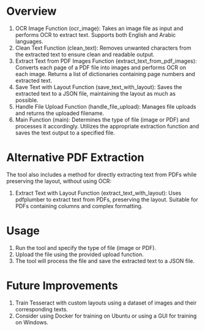 # Overview

1. OCR Image Function (ocr_image):
    Takes an image file as input and performs OCR to extract text.
    Supports both English and Arabic languages.
2. Clean Text Function (clean_text):
    Removes unwanted characters from the extracted text to ensure clean and readable output.
3. Extract Text from PDF Images Function (extract_text_from_pdf_images):
    Converts each page of a PDF file into images and performs OCR on each image.
    Returns a list of dictionaries containing page numbers and extracted text.
4. Save Text with Layout Function (save_text_with_layout):
    Saves the extracted text to a JSON file, maintaining the layout as much as possible.
5. Handle File Upload Function (handle_file_upload):
    Manages file uploads and returns the uploaded filename.
6. Main Function (main):
    Determines the type of file (image or PDF) and processes it accordingly.
    Utilizes the appropriate extraction function and saves the text output to a specified file.

# Alternative PDF Extraction
The tool also includes a method for directly extracting text from PDFs while preserving the layout, without using OCR:
1. Extract Text with Layout Function (extract_text_with_layout):
    Uses pdfplumber to extract text from PDFs, preserving the layout.
    Suitable for PDFs containing columns and complex formatting.

# Usage
1. Run the tool and specify the type of file (image or PDF).
2. Upload the file using the provided upload function.
3. The tool will process the file and save the extracted text to a JSON file.

# Future Improvements
1. Train Tesseract with custom layouts using a dataset of images and their corresponding texts.
2. Consider using Docker for training on Ubuntu or using a GUI for training on Windows.
